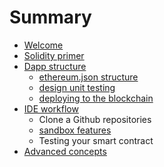# Summary

* [Welcome](README.md)
* [Solidity primer](solidity_primer.md)
* [Dapp structure](dapp_structure.md)
   * [ethereum.json structure](ethereumjson_structure.md)
   * [design unit testing](design_unit_testing.md)
   * [deploying to the blockchain](deploying_to_the_blockchain.md)
* [IDE workflow](ide_workflow.md)
   * Clone a Github repositories
   * [sandbox features](sandbox_features.md)
   * Testing your smart contract
* [Advanced concepts](advanced_concepts.md)

